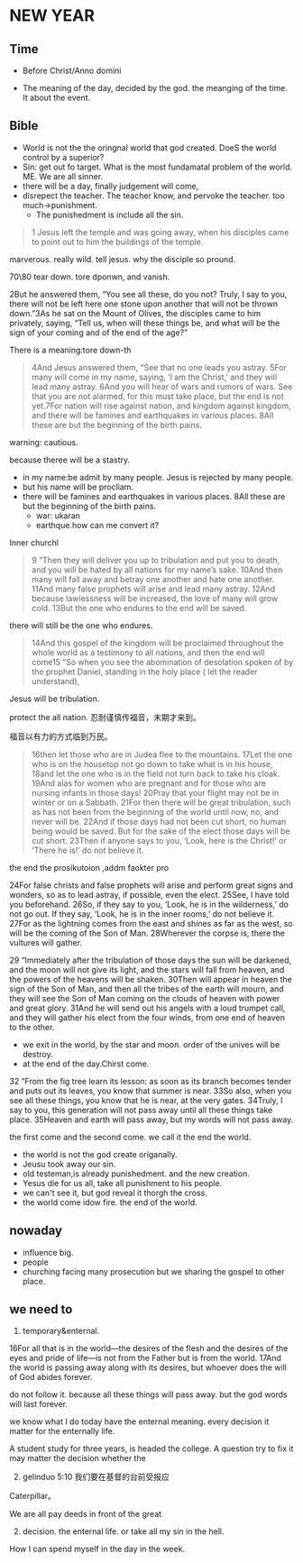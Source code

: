 # NEW YEAR

## Time

- Before Christ/Anno domini

- The meaning of the day, decided by the god. the meanging of the time. It about the event.

## Bible 

- World is not the the oringnal world that god created. DoeS the world control by a superior?
- Sin: get out fo target. What is the most fundamatal problem of the world. ME. We are all sinner.
- there will be a day, finally judgement will come,
- disrepect the teacher. The teacher know, and pervoke the teacher. too much→punishment.
  - The punishedment is include all the sin.

> 1 Jesus left the temple and was going away, when his disciples came to point out to him the buildings of the temple. 

marverous. really wild. tell jesus.  why the disciple so pround.

70\80 tear down. tore dponwn, and vanish.

2But he answered them, “You see all these, do you not? Truly, I say to you, there will not be left here one stone upon another that will not be thrown down.”3As he sat on the Mount of Olives, the disciples came to him privately, saying, “Tell us, when will these things be, and what will be the sign of your coming and of the end of the age?”

There is a meaning:tore down-th

>  4And Jesus answered them, “See that no one leads you astray. 5For many will come in my name, saying, ‘I am the Christ,’ and they will lead many astray. 6And you will hear of wars and rumors of wars. See that you are not alarmed, for this must take place, but the end is not yet.7For nation will rise against nation, and kingdom against kingdom, and there will be famines and earthquakes in various places. 8All these are but the beginning of the birth pains.

warning: cautious.

because theree will be a stastry.

- in my name:be admit by many people. Jesus is rejected by many people.
- but his name will be procliam. 
- there will be famines and earthquakes in various places. 8All these are but the beginning of the birth pains.
  - war: ukaran
  - earthque.how can me convert it?

Inner churchl

> 9 “Then they will deliver you up to tribulation and put you to death, and you will be hated by all nations for my name’s sake. 10And then many will fall away and betray one another and hate one another. 11And many false prophets will arise and lead many astray. 12And because lawlessness will be increased, the love of many will grow cold. 13But the one who endures to the end will be saved. 

there will still be the one who endures.

> 14And this gospel of the kingdom will be proclaimed throughout the whole world as a testimony to all nations, and then the end will come15 “So when you see the abomination of desolation spoken of by the prophet Daniel, standing in the holy place ( let the reader understand), 

Jesus will be tribulation.

protect the all nation. 忍耐谨慎传福音，末期才来到。

福音以有力的方式临到万民。

> 16then let those who are in Judea flee to the mountains. 17Let the one who is on the housetop not go down to take what is in his house, 18and let the one who is in the field not turn back to take his cloak. 19And alas for women who are pregnant and for those who are nursing infants in those days! 20Pray that your flight may not be in winter or on a Sabbath. 21For then there will be great tribulation, such as has not been from the beginning of the world until now, no, and never will be. 22And if those days had not been cut short, no human being would be saved. But for the sake of the elect those days will be cut short. 23Then if anyone says to you, ‘Look, here is the Christ!’ or ‘There he is!’ do not believe it. 

the end the prosikutoion ,addm faokter pro

24For false christs and false prophets will arise and perform great signs and wonders, so as to lead astray, if possible, even the elect. 25See, I have told you beforehand. 26So, if they say to you, ‘Look, he is in the wilderness,’ do not go out. If they say, ‘Look, he is in the inner rooms,’ do not believe it. 27For as the lightning comes from the east and shines as far as the west, so will be the coming of the Son of Man. 28Wherever the corpse is, there the vultures will gather.

29 “Immediately after the tribulation of those days the sun will be darkened, and the moon will not give its light, and the stars will fall from heaven, and the powers of the heavens will be shaken. 30Then will appear in heaven the sign of the Son of Man, and then all the tribes of the earth will mourn, and they will see the Son of Man coming on the clouds of heaven with power and great glory. 31And he will send out his angels with a loud trumpet call, and they will gather his elect from the four winds, from one end of heaven to the other.

- we exit in the world, by the star and moon. order of the unives will be destroy.
- at the end of the day.Chirst come.

32 “From the fig tree learn its lesson: as soon as its branch becomes tender and puts out its leaves, you know that summer is near. 33So also, when you see all these things, you know that he is near, at the very gates. 34Truly, I say to you, this generation will not pass away until all these things take place. 35Heaven and earth will pass away, but my words will not pass away.

the first come and the second come. we call it the end the world.

- the world is not the god create origanally.
- Jeusu took away our sin.
- old testeman,is already punishedment. and the new creation. 
- Yesus die for us all, take all punishment to his people.
- we can't see it, but god reveal it thorgh the cross.
- the world come idow fire. the end of the world.

## nowaday

- influence big.
- people
- churching facing many prosecution but we sharing the gospel to other place.

## we need to

1. temporary&enternal.

16For all that is in the world—the desires of the flesh and the desires of the eyes and pride of life—is not from the Father but is from the world. 17And the world is passing away along with its desires, but whoever does the will of God abides forever.

do not follow it. because all these things will pass away. but the god words will last forever.

we know what I do today have the enternal meaning. every decision it matter for the enternally life.

A student study for three years, is headed the college. A question try to fix it may matter the decision whether the

2.  gelinduo 5:10 我们要在基督的台前受报应

Caterpillar。

We are all pay deeds in front of the great 

2. decision. the enternal life. or take all my sin in the hell.

How I can spend myself in the day in the week.

